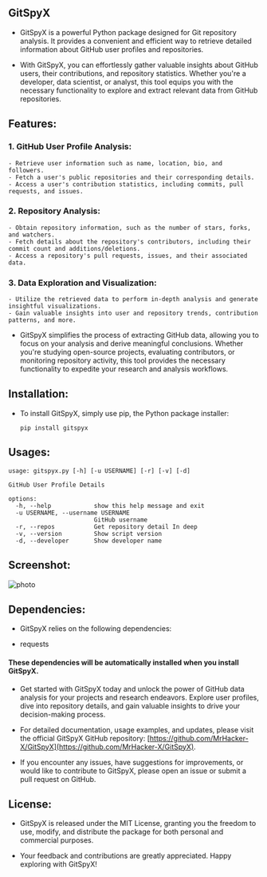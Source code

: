 ## GitSpyX

+ GitSpyX is a powerful Python package designed for Git repository analysis. It provides a convenient and efficient way to retrieve detailed information about GitHub user profiles and repositories.

+ With GitSpyX, you can effortlessly gather valuable insights about GitHub users, their contributions, and repository statistics. Whether you're a developer, data scientist, or analyst, this tool equips you with the necessary functionality to explore and extract relevant data from GitHub repositories.

## Features:

### 1. GitHub User Profile Analysis:
    - Retrieve user information such as name, location, bio, and followers.
    - Fetch a user's public repositories and their corresponding details.
    - Access a user's contribution statistics, including commits, pull requests, and issues.

### 2. Repository Analysis:
    - Obtain repository information, such as the number of stars, forks, and watchers.
    - Fetch details about the repository's contributors, including their commit count and additions/deletions.
    - Access a repository's pull requests, issues, and their associated data.

### 3. Data Exploration and Visualization:
    - Utilize the retrieved data to perform in-depth analysis and generate insightful visualizations.
    - Gain valuable insights into user and repository trends, contribution patterns, and more.

+ GitSpyX simplifies the process of extracting GitHub data, allowing you to focus on your analysis and derive meaningful conclusions. Whether you're studying open-source projects, evaluating contributors, or monitoring repository activity, this tool provides the necessary functionality to expedite your research and analysis workflows.

## Installation:

+ To install GitSpyX, simply use pip, the Python package installer:

    `pip install gitspyx`

## Usages:

```
usage: gitspyx.py [-h] [-u USERNAME] [-r] [-v] [-d]

GitHub User Profile Details

options:
  -h, --help            show this help message and exit
  -u USERNAME, --username USERNAME
                        GitHub username
  -r, --repos           Get repository detail In deep
  -v, --version         Show script version
  -d, --developer       Show developer name

```

## Screenshot:

![photo](https://i.ibb.co/7KCQHr2/Screenshot-2023-05-19-04-48-31-191-edit-com-termux.jpg)

## Dependencies:

+ GitSpyX relies on the following dependencies:
 - requests

#### These dependencies will be automatically installed when you install GitSpyX.

+ Get started with GitSpyX today and unlock the power of GitHub data analysis for your projects and research endeavors. Explore user profiles, dive into repository details, and gain valuable insights to drive your decision-making process.

+ For detailed documentation, usage examples, and updates, please visit the official GitSpyX GitHub repository: [https://github.com/MrHacker-X/GitSpyX](https://github.com/MrHacker-X/GitSpyX).

+ If you encounter any issues, have suggestions for improvements, or would like to contribute to GitSpyX, please open an issue or submit a pull request on GitHub.

## License:

+ GitSpyX is released under the MIT License, granting you the freedom to use, modify, and distribute the package for both personal and commercial purposes.

+ Your feedback and contributions are greatly appreciated. Happy exploring with GitSpyX!
